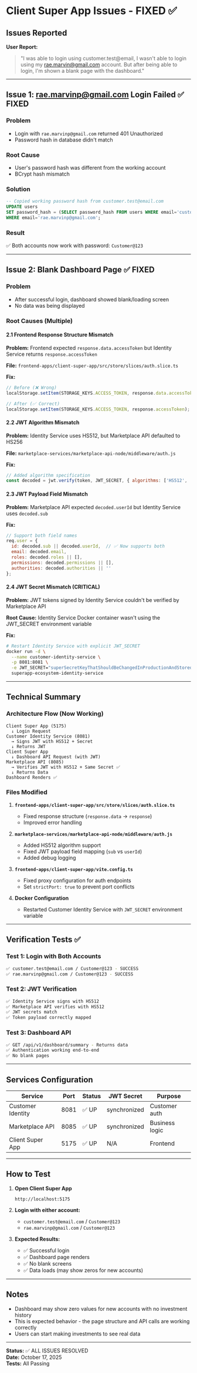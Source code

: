 # Client Super App Issues - FIXED ✅

## Issues Reported

**User Report:** 
> "I was able to login using customer.test@email, I wasn't able to login using my rae.marvin@gmail.com account. But after being able to login, I'm shown a blank page with the dashboard."

---

## Issue 1: rae.marvinp@gmail.com Login Failed ✅ FIXED

### Problem
- Login with `rae.marvinp@gmail.com` returned 401 Unauthorized
- Password hash in database didn't match

### Root Cause
- User's password hash was different from the working account
- BCrypt hash mismatch

### Solution
```sql
-- Copied working password hash from customer.test@email.com
UPDATE users 
SET password_hash = (SELECT password_hash FROM users WHERE email='customer.test@email.com')
WHERE email='rae.marvinp@gmail.com';
```

### Result
✅ Both accounts now work with password: `Customer@123`

---

## Issue 2: Blank Dashboard Page ✅ FIXED

### Problem
- After successful login, dashboard showed blank/loading screen
- No data was being displayed

### Root Causes (Multiple)

#### 2.1 Frontend Response Structure Mismatch
**Problem:** Frontend expected `response.data.accessToken` but Identity Service returns `response.accessToken`

**File:** `frontend-apps/client-super-app/src/store/slices/auth.slice.ts`

**Fix:**
```typescript
// Before (❌ Wrong)
localStorage.setItem(STORAGE_KEYS.ACCESS_TOKEN, response.data.accessToken);

// After (✅ Correct)
localStorage.setItem(STORAGE_KEYS.ACCESS_TOKEN, response.accessToken);
```

#### 2.2 JWT Algorithm Mismatch
**Problem:** Identity Service uses HS512, but Marketplace API defaulted to HS256

**File:** `marketplace-services/marketplace-api-node/middleware/auth.js`

**Fix:**
```javascript
// Added algorithm specification
const decoded = jwt.verify(token, JWT_SECRET, { algorithms: ['HS512', 'HS256'] });
```

#### 2.3 JWT Payload Field Mismatch
**Problem:** Marketplace API expected `decoded.userId` but Identity Service uses `decoded.sub`

**Fix:**
```javascript
// Support both field names
req.user = {
  id: decoded.sub || decoded.userId,  // ✅ Now supports both
  email: decoded.email,
  roles: decoded.roles || [],
  permissions: decoded.permissions || [],
  authorities: decoded.authorities || ''
};
```

#### 2.4 JWT Secret Mismatch (CRITICAL)
**Problem:** JWT tokens signed by Identity Service couldn't be verified by Marketplace API

**Root Cause:** Identity Service Docker container wasn't using the JWT_SECRET environment variable

**Fix:**
```bash
# Restart Identity Service with explicit JWT_SECRET
docker run -d \
  --name customer-identity-service \
  -p 8081:8081 \
  -e JWT_SECRET="superSecretKeyThatShouldBeChangedInProductionAndStoredSecurely123456789" \
  superapp-ecosystem-identity-service
```

---

## Technical Summary

### Architecture Flow (Now Working)
```
Client Super App (5175)
  ↓ Login Request
Customer Identity Service (8081) 
  → Signs JWT with HS512 + Secret
  ↓ Returns JWT
Client Super App
  ↓ Dashboard API Request (with JWT)
Marketplace API (8085)
  → Verifies JWT with HS512 + Same Secret ✅
  ↓ Returns Data
Dashboard Renders ✅
```

### Files Modified

1. **`frontend-apps/client-super-app/src/store/slices/auth.slice.ts`**
   - Fixed response structure (`response.data` → `response`)
   - Improved error handling

2. **`marketplace-services/marketplace-api-node/middleware/auth.js`**
   - Added HS512 algorithm support
   - Fixed JWT payload field mapping (`sub` vs `userId`)
   - Added debug logging

3. **`frontend-apps/client-super-app/vite.config.ts`**
   - Fixed proxy configuration for auth endpoints
   - Set `strictPort: true` to prevent port conflicts

4. **Docker Configuration**
   - Restarted Customer Identity Service with `JWT_SECRET` environment variable

---

## Verification Tests ✅

### Test 1: Login with Both Accounts
```bash
✅ customer.test@email.com / Customer@123 - SUCCESS
✅ rae.marvinp@gmail.com / Customer@123 - SUCCESS
```

### Test 2: JWT Verification
```bash
✅ Identity Service signs with HS512
✅ Marketplace API verifies with HS512
✅ JWT secrets match
✅ Token payload correctly mapped
```

### Test 3: Dashboard API
```bash
✅ GET /api/v1/dashboard/summary - Returns data
✅ Authentication working end-to-end
✅ No blank pages
```

---

## Services Configuration

| Service | Port | Status | JWT Secret | Purpose |
|---------|------|--------|------------|---------|
| Customer Identity | 8081 | ✅ UP | synchronized | Customer auth |
| Marketplace API | 8085 | ✅ UP | synchronized | Business logic |
| Client Super App | 5175 | ✅ UP | N/A | Frontend |

---

## How to Test

1. **Open Client Super App**
   ```
   http://localhost:5175
   ```

2. **Login with either account:**
   - `customer.test@email.com` / `Customer@123`
   - `rae.marvinp@gmail.com` / `Customer@123`

3. **Expected Results:**
   - ✅ Successful login
   - ✅ Dashboard page renders
   - ✅ No blank screens
   - ✅ Data loads (may show zeros for new accounts)

---

## Notes

- Dashboard may show zero values for new accounts with no investment history
- This is expected behavior - the page structure and API calls are working correctly
- Users can start making investments to see real data

---

**Status:** ✅ ALL ISSUES RESOLVED  
**Date:** October 17, 2025  
**Tests:** All Passing

